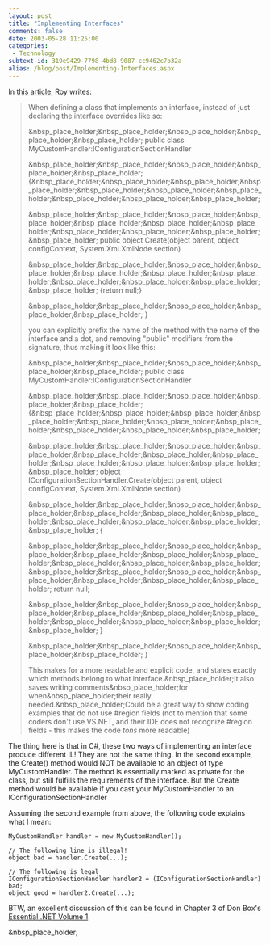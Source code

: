 ```yaml
---
layout: post
title: "Implementing Interfaces"
comments: false
date: 2003-05-28 11:25:00
categories:
 - Technology
subtext-id: 319e9429-7798-4bd8-9087-cc9462c7b32a
alias: /blog/post/Implementing-Interfaces.aspx
---
```



In [this article](http://dotnetweblogs.com/rosherove/posts/7673.aspx), Roy writes:

> When defining a class that implements an interface, instead of just declaring the interface overrides like so:
> 
> &nbsp_place_holder;&nbsp_place_holder;&nbsp_place_holder;&nbsp_place_holder;&nbsp_place_holder; public class MyCustomHandler:IConfigurationSectionHandler
> 
> &nbsp_place_holder;&nbsp_place_holder;&nbsp_place_holder;&nbsp_place_holder;&nbsp_place_holder; {&nbsp_place_holder;&nbsp_place_holder;&nbsp_place_holder;&nbsp_place_holder;&nbsp_place_holder;&nbsp_place_holder;&nbsp_place_holder;&nbsp_place_holder;&nbsp_place_holder;&nbsp_place_holder;
> 
> &nbsp_place_holder;&nbsp_place_holder;&nbsp_place_holder;&nbsp_place_holder;&nbsp_place_holder;&nbsp_place_holder;&nbsp_place_holder;&nbsp_place_holder;&nbsp_place_holder;&nbsp_place_holder;&nbsp_place_holder; public object Create(object parent, object configContext, System.Xml.XmlNode section)
> 
> &nbsp_place_holder;&nbsp_place_holder;&nbsp_place_holder;&nbsp_place_holder;&nbsp_place_holder;&nbsp_place_holder;&nbsp_place_holder;&nbsp_place_holder;&nbsp_place_holder;&nbsp_place_holder;&nbsp_place_holder; {return null;}
> 
> &nbsp_place_holder;&nbsp_place_holder;&nbsp_place_holder;&nbsp_place_holder;&nbsp_place_holder; }
> 
> you can explicitly prefix the name of the method with the name of the interface and a dot, and removing "public" modifiers from the signature, thus making it look like this:
> 
> &nbsp_place_holder;&nbsp_place_holder;&nbsp_place_holder;&nbsp_place_holder;&nbsp_place_holder; public class MyCustomHandler:IConfigurationSectionHandler
> 
> &nbsp_place_holder;&nbsp_place_holder;&nbsp_place_holder;&nbsp_place_holder;&nbsp_place_holder; {&nbsp_place_holder;&nbsp_place_holder;&nbsp_place_holder;&nbsp_place_holder;&nbsp_place_holder;&nbsp_place_holder;&nbsp_place_holder;&nbsp_place_holder;&nbsp_place_holder;&nbsp_place_holder;
> 
> &nbsp_place_holder;&nbsp_place_holder;&nbsp_place_holder;&nbsp_place_holder;&nbsp_place_holder;&nbsp_place_holder;&nbsp_place_holder;&nbsp_place_holder;&nbsp_place_holder;&nbsp_place_holder;&nbsp_place_holder; object IConfigurationSectionHandler.Create(object parent, object configContext, System.Xml.XmlNode section)
> 
> &nbsp_place_holder;&nbsp_place_holder;&nbsp_place_holder;&nbsp_place_holder;&nbsp_place_holder;&nbsp_place_holder;&nbsp_place_holder;&nbsp_place_holder;&nbsp_place_holder;&nbsp_place_holder;&nbsp_place_holder; {
> 
> &nbsp_place_holder;&nbsp_place_holder;&nbsp_place_holder;&nbsp_place_holder;&nbsp_place_holder;&nbsp_place_holder;&nbsp_place_holder;&nbsp_place_holder;&nbsp_place_holder;&nbsp_place_holder;&nbsp_place_holder;&nbsp_place_holder;&nbsp_place_holder;&nbsp_place_holder;&nbsp_place_holder;&nbsp_place_holder;&nbsp_place_holder; return null;
> 
> &nbsp_place_holder;&nbsp_place_holder;&nbsp_place_holder;&nbsp_place_holder;&nbsp_place_holder;&nbsp_place_holder;&nbsp_place_holder;&nbsp_place_holder;&nbsp_place_holder;&nbsp_place_holder;&nbsp_place_holder; }
> 
> &nbsp_place_holder;&nbsp_place_holder;&nbsp_place_holder;&nbsp_place_holder;&nbsp_place_holder; }
> 
> This makes for a more readable and explicit code, and states exactly which methods belong to what interface.&nbsp_place_holder;It also saves writing comments&nbsp_place_holder;for when&nbsp_place_holder;their really needed.&nbsp_place_holder;Could be a great way to show coding examples that do not use #region fields (not to mention that some coders don't use VS.NET, and their IDE does not recognize #region fields - this makes the code *tons* more readable)

The thing here is that in C#, these two ways of implementing an interface produce different IL! They are not the same thing. In the second example, the Create() method would NOT be available to an object of type MyCustomHandler. The method is essentially marked as private for the class, but still fulfills the requirements of the interface. But the Create method would be available if you cast your MyCustomHandler to an IConfigurationSectionHandler

Assuming the second example from above, the following code explains what I mean:
    
    MyCustomHandler handler = new MyCustomHandler();  
      
    // The following line is illegal!  
    object bad = handler.Create(...);  
      
    // The following is legal  
    IConfigurationSectionHandler handler2 = (IConfigurationSectionHandler) bad;  
    object good = handler2.Create(...);

BTW, an excellent discussion of this can be found in Chapter 3 of Don Box's [Essential .NET Volume 1](http://www.amazon.com/exec/obidos/ASIN/0201734117/peterprovosto-20).

&nbsp_place_holder;

